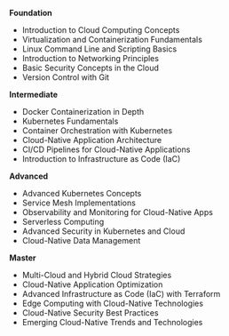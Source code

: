 **Foundation**

*   Introduction to Cloud Computing Concepts
*   Virtualization and Containerization Fundamentals
*   Linux Command Line and Scripting Basics
*   Introduction to Networking Principles
*   Basic Security Concepts in the Cloud
*   Version Control with Git

**Intermediate**

*   Docker Containerization in Depth
*   Kubernetes Fundamentals
*   Container Orchestration with Kubernetes
*   Cloud-Native Application Architecture
*   CI/CD Pipelines for Cloud-Native Applications
*   Introduction to Infrastructure as Code (IaC)

**Advanced**

*   Advanced Kubernetes Concepts
*   Service Mesh Implementations
*   Observability and Monitoring for Cloud-Native Apps
*   Serverless Computing
*   Advanced Security in Kubernetes and Cloud
*   Cloud-Native Data Management

**Master**

*   Multi-Cloud and Hybrid Cloud Strategies
*   Cloud-Native Application Optimization
*   Advanced Infrastructure as Code (IaC) with Terraform
*   Edge Computing with Cloud-Native Technologies
*   Cloud-Native Security Best Practices
*   Emerging Cloud-Native Trends and Technologies

